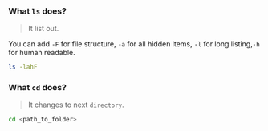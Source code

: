 ###  What `ls` does?

>  It list out.

You can add `-F` for file structure, `-a` for all hidden items, `-l` for long listing,`-h` for human readable.

```sh
ls -lahF
```
### What `cd` does?


> It changes to next `directory`.

```sh
cd <path_to_folder>
```
